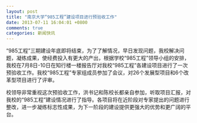 ```yaml
---
layout: post
title: "南京大学“985工程”建设项目进行预验收工作"
date: 2013-07-11 16:04:01 +0800
comments: true
categories: 新闻快讯
---
```


  “985工程”三期建设年底即将结束，为了了解情况，早日发现问题，我校解决问题，凝练成果，使经费投入有更大的产出，根据学校“985工程”领导小组的安排，我校在7月8日-10日在知行楼一楼报告厅对我校“985工程”各建设项目进行了一次预验收工作。我校“985工程”专家组成员参加了会议，对26个发展型项目和6个改革型项目进行了评审。

  校领导非常重视这次预验收工作，洪书记和陈校长都亲自参加，听取项目汇报，对我校的“985工程”建设情况进行了指导。各项目将在近阶段对专家提出的问题进行整改，进一步凝练标志性成果，为下一阶段的建设提供更强大的优势和更广阔的平台。
